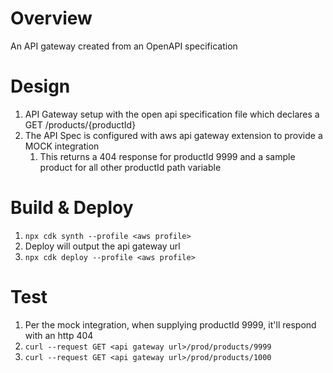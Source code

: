 # Overview
An API gateway created from an OpenAPI specification

# Design
1. API Gateway setup with the open api specification file which declares a GET /products/{productId}
2. The API Spec is configured with aws api gateway extension to provide a MOCK integration
   1. This returns a 404 response for productId 9999 and a sample product for all other productId path variable

# Build & Deploy
1. `npx cdk synth --profile <aws profile>`
2. Deploy will output the api gateway url
3. `npx cdk deploy --profile <aws profile>`

# Test
1. Per the mock integration, when supplying productId 9999, it'll respond with an http 404
2. `curl --request GET <api gateway url>/prod/products/9999`
3. `curl --request GET <api gateway url>/prod/products/1000`